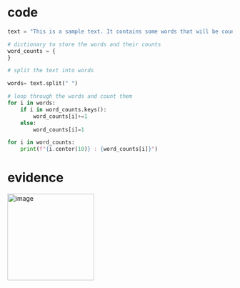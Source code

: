 # code

```.py
text = "This is a sample text. It contains some words that will be counted"

# dictionary to store the words and their counts
word_counts = {
}

# split the text into words

words= text.split(" ")

# loop through the words and count them
for i in words:
    if i in word_counts.keys():
        word_counts[i]+=1
    else:
        word_counts[i]=1

for i in word_counts:
    print(f"{i.center(10)} : {word_counts[i]}")

```

# evidence
<img width="194" alt="image" src="https://user-images.githubusercontent.com/100017195/223020102-4de7fe9a-fc68-41c9-96fd-a2aaa305a7d2.png">
